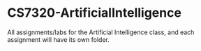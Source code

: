 # CS7320-ArtificialIntelligence

All assignments/labs for the Artificial Intelligence class, and each assignment will have its own folder.
